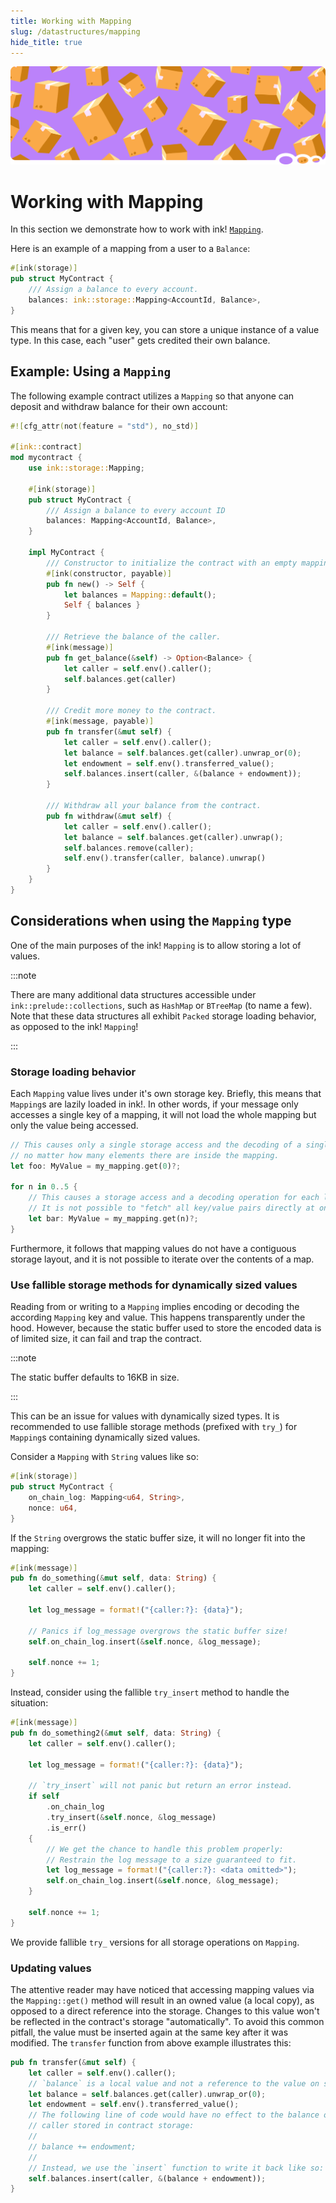 ```yaml
---
title: Working with Mapping
slug: /datastructures/mapping
hide_title: true
---
```


![Storage Title Picture](/img/title/storage.svg)

# Working with Mapping

In this section we demonstrate how to work with ink! [`Mapping`](https://docs.rs/ink_storage/5.0.0/ink_storage/struct.Mapping.html).

Here is an example of a mapping from a user to a `Balance`:

```rust
#[ink(storage)]
pub struct MyContract {
    /// Assign a balance to every account.
    balances: ink::storage::Mapping<AccountId, Balance>,
}
```

This means that for a given key, you can store a unique instance of a value type. In this
case, each "user" gets credited their own balance.

## Example: Using a `Mapping`

The following example contract utilizes a `Mapping` so that anyone can deposit and withdraw
balance for their own account:

```rust
#![cfg_attr(not(feature = "std"), no_std)]

#[ink::contract]
mod mycontract {
    use ink::storage::Mapping;

    #[ink(storage)]
    pub struct MyContract {
        /// Assign a balance to every account ID
        balances: Mapping<AccountId, Balance>,
    }

    impl MyContract {
        /// Constructor to initialize the contract with an empty mapping.
        #[ink(constructor, payable)]
        pub fn new() -> Self {
            let balances = Mapping::default();
            Self { balances }
        }

        /// Retrieve the balance of the caller.
        #[ink(message)]
        pub fn get_balance(&self) -> Option<Balance> {
            let caller = self.env().caller();
            self.balances.get(caller)
        }

        /// Credit more money to the contract.
        #[ink(message, payable)]
        pub fn transfer(&mut self) {
            let caller = self.env().caller();
            let balance = self.balances.get(caller).unwrap_or(0);
            let endowment = self.env().transferred_value();
            self.balances.insert(caller, &(balance + endowment));
        }

        /// Withdraw all your balance from the contract.
        pub fn withdraw(&mut self) {
            let caller = self.env().caller();
            let balance = self.balances.get(caller).unwrap();
            self.balances.remove(caller);
            self.env().transfer(caller, balance).unwrap()
        }
    }
}

```

## Considerations when using the `Mapping` type

One of the main purposes of the ink! `Mapping` is to allow storing a lot of values.

:::note

There are many additional data structures accessible under `ink::prelude::collections`,
such as `HashMap` or `BTreeMap` (to name a few). Note that these data structures all exhibit
`Packed` storage loading behavior, as opposed to the ink! `Mapping`!

:::

### Storage loading behavior

Each `Mapping` value lives under it's own storage key. Briefly, this means that `Mapping`s
are lazily loaded in ink!. In other words, if your message only accesses a single key of a
mapping, it will not load the whole mapping but only the value being accessed.

```rust
// This causes only a single storage access and the decoding of a single "MyValue" struct,
// no matter how many elements there are inside the mapping.
let foo: MyValue = my_mapping.get(0)?;

for n in 0..5 {
    // This causes a storage access and a decoding operation for each loop iteration.
    // It is not possible to "fetch" all key/value pairs directly at once.
    let bar: MyValue = my_mapping.get(n)?;
}
```

Furthermore, it follows that mapping values do not have a contiguous storage layout, and it is
not possible to iterate over the contents of a map.


### Use fallible storage methods for dynamically sized values
Reading from or writing to a `Mapping` implies encoding or decoding
the according `Mapping` key and value. This happens transparently under the hood.
However, because the static buffer used to store the encoded data is of limited
size, it can fail and trap the contract.

:::note

The static buffer defaults to 16KB in size.

:::

This can be an issue for values with dynamically sized types.
It is recommended to use fallible storage methods (prefixed with `try_`) for
`Mapping`s containing dynamically sized values.

Consider a `Mapping` with `String` values like so:

```rust
#[ink(storage)]
pub struct MyContract {
    on_chain_log: Mapping<u64, String>,
    nonce: u64,
}
```

If the `String` overgrows the static buffer size, it will no longer fit into the mapping:

```rust
#[ink(message)]
pub fn do_something(&mut self, data: String) {
    let caller = self.env().caller();

    let log_message = format!("{caller:?}: {data}");

    // Panics if log_message overgrows the static buffer size!
    self.on_chain_log.insert(&self.nonce, &log_message);

    self.nonce += 1;
}
```

Instead, consider using the fallible `try_insert` method to handle the situation:

```rust
#[ink(message)]
pub fn do_something2(&mut self, data: String) {
    let caller = self.env().caller();

    let log_message = format!("{caller:?}: {data}");

    // `try_insert` will not panic but return an error instead.
    if self
        .on_chain_log
        .try_insert(&self.nonce, &log_message)
        .is_err()
    {
        // We get the chance to handle this problem properly:
        // Restrain the log message to a size guaranteed to fit.
        let log_message = format!("{caller:?}: <data omitted>");
        self.on_chain_log.insert(&self.nonce, &log_message);
    }

    self.nonce += 1;
}
```

We provide fallible `try_` versions for all storage operations on `Mapping`.

### Updating values

The attentive reader may have noticed that accessing mapping values via the `Mapping::get()`
method will result in an owned value (a local copy), as opposed to a direct reference
into the storage. Changes to this value won't be reflected in the contract's storage
"automatically". To avoid this common pitfall, the value must be inserted again at the same
key after it was modified. The `transfer` function from above example illustrates this:

```rust
pub fn transfer(&mut self) {
    let caller = self.env().caller();
    // `balance` is a local value and not a reference to the value on storage!
    let balance = self.balances.get(caller).unwrap_or(0);
    let endowment = self.env().transferred_value();
    // The following line of code would have no effect to the balance of the
    // caller stored in contract storage:
    //
    // balance += endowment;
    //
    // Instead, we use the `insert` function to write it back like so:
    self.balances.insert(caller, &(balance + endowment));
}
```
